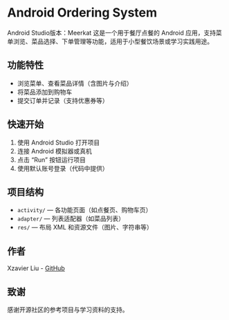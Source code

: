 # Android Ordering System

Android Studio版本：Meerkat
这是一个用于餐厅点餐的 Android 应用，支持菜单浏览、菜品选择、下单管理等功能，适用于小型餐饮场景或学习实践用途。

## 功能特性

- 浏览菜单、查看菜品详情（含图片与介绍）
- 将菜品添加到购物车
- 提交订单并记录（支持优惠券等）


## 快速开始

1. 使用 Android Studio 打开项目
2. 连接 Android 模拟器或真机
3. 点击 “Run” 按钮运行项目
4. 使用默认账号登录（代码中提供）

## 项目结构

- `activity/` — 各功能页面（如点餐页、购物车页）
- `adapter/` — 列表适配器（如菜品列表）
- `res/` — 布局 XML 和资源文件（图片、字符串等）



## 作者

Xzavier Liu - [GitHub](https://github.com/11Fahrenheit)

## 致谢

感谢开源社区的参考项目与学习资料的支持。
